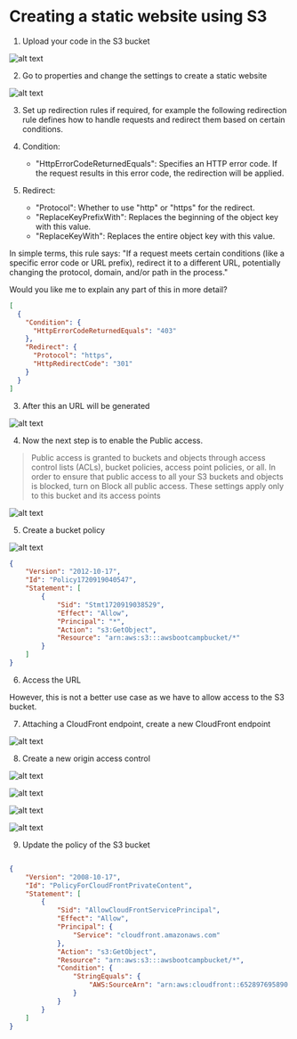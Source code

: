 # Creating a static website using S3

1. Upload your code in the S3 bucket

![alt text](images\s3-static-web-1.png)

2. Go to properties and change the settings to create a static website

![alt text](images\s3-static-web-2.png)

3. Set up redirection rules if required, for example the following redirection rule  defines how to handle requests and redirect them based on certain conditions.  

1. Condition:
   - "HttpErrorCodeReturnedEquals": Specifies an HTTP error code. If the request results in this error code, the redirection will be applied.

2. Redirect:
   - "Protocol": Whether to use "http" or "https" for the redirect.
   - "ReplaceKeyPrefixWith": Replaces the beginning of the object key with this value.
   - "ReplaceKeyWith": Replaces the entire object key with this value.

In simple terms, this rule says: "If a request meets certain conditions (like a specific error code or URL prefix), redirect it to a different URL, potentially changing the protocol, domain, and/or path in the process."

Would you like me to explain any part of this in more detail?

```json
[
  {
    "Condition": {
      "HttpErrorCodeReturnedEquals": "403"
    },
    "Redirect": {
      "Protocol": "https",
      "HttpRedirectCode": "301"
    }
  }
]
```

3. After this an URL will be generated


![alt text](images\s3-static-web-3.png)

4. Now the next step is to enable the Public access.
> Public access is granted to buckets and objects through access control lists (ACLs), bucket policies, access point policies, or all. In order to ensure that public access to all your S3 buckets and objects is blocked, turn on Block all public access. These settings apply only to this bucket and its access points


![alt text](images\s3-static-web-4.png)

5. Create a bucket policy

![alt text](images\s3-static-web-5.png)
```json
{
    "Version": "2012-10-17",
    "Id": "Policy1720919040547",
    "Statement": [
        {
            "Sid": "Stmt1720919038529",
            "Effect": "Allow",
            "Principal": "*",
            "Action": "s3:GetObject",
            "Resource": "arn:aws:s3:::awsbootcampbucket/*"
        }
    ]
}

```

6. Access the URL


However, this is not a better use case as we have to allow access to the S3 bucket.


7. Attaching a CloudFront endpoint, create a new CloudFront endpoint

![alt text](images\s3-static-web-7.png)



8. Create a new origin access control

![alt text](images\s3-static-web-6.png)

![alt text](images\s3-static-web-8.png)


![alt text](images\s3-static-web-9.png)



![alt text](images\s3-static-web-10.png)


9. Update the policy of the S3 bucket


```json

{
    "Version": "2008-10-17",
    "Id": "PolicyForCloudFrontPrivateContent",
    "Statement": [
        {
            "Sid": "AllowCloudFrontServicePrincipal",
            "Effect": "Allow",
            "Principal": {
                "Service": "cloudfront.amazonaws.com"
            },
            "Action": "s3:GetObject",
            "Resource": "arn:aws:s3:::awsbootcampbucket/*",
            "Condition": {
                "StringEquals": {
                    "AWS:SourceArn": "arn:aws:cloudfront::652897695890:distribution/E2RMMYGIGIY6F1"
                }
            }
        }
    ]
}


```